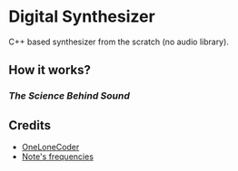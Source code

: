 # Digital Synthesizer
C++ based synthesizer from the scratch (no audio library).


## How it works?

### _The Science Behind Sound_




## Credits
* [OneLoneCoder](https://github.com/OneLoneCoder/synth)
* [Note's frequencies](https://pages.mtu.edu/~suits/notefreqs.html)